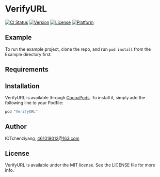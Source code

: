 # VerifyURL

[![CI Status](http://img.shields.io/travis/IOTchenziyang/VerifyURL.svg?style=flat)](https://travis-ci.org/IOTchenziyang/VerifyURL)
[![Version](https://img.shields.io/cocoapods/v/VerifyURL.svg?style=flat)](http://cocoapods.org/pods/VerifyURL)
[![License](https://img.shields.io/cocoapods/l/VerifyURL.svg?style=flat)](http://cocoapods.org/pods/VerifyURL)
[![Platform](https://img.shields.io/cocoapods/p/VerifyURL.svg?style=flat)](http://cocoapods.org/pods/VerifyURL)

## Example

To run the example project, clone the repo, and run `pod install` from the Example directory first.

## Requirements

## Installation

VerifyURL is available through [CocoaPods](http://cocoapods.org). To install
it, simply add the following line to your Podfile:

```ruby
pod "VerifyURL"
```

## Author

IOTchenziyang, 461019012@163.com

## License

VerifyURL is available under the MIT license. See the LICENSE file for more info.
